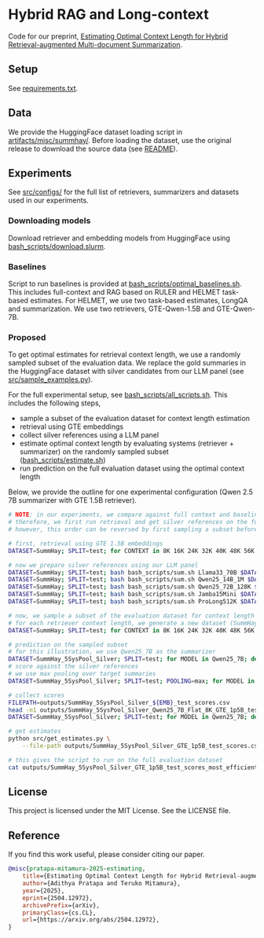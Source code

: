 # Hybrid RAG and Long-context

Code for our preprint, [Estimating Optimal Context Length for Hybrid Retrieval-augmented Multi-document Summarization](https://arxiv.org/abs/2504.12972).

## Setup

See [requirements.txt](requirements.txt).

## Data

We provide the HuggingFace dataset loading script in [artifacts/misc/summhay/](artifacts/misc/summhay/). Before loading the dataset, use the original release to download the source data (see [README](artifacts/misc/summhay/README.md)).

## Experiments

See [src/configs/](src/configs/) for the full list of retrievers, summarizers and datasets used in our experiments.

### Downloading models

Download retriever and embedding models from HuggingFace using [bash_scripts/download.slurm](bash_scripts/download.slurm).

### Baselines

Script to run baselines is provided at [bash_scripts/optimal_baselines.sh](bash_scripts/optimal_baselines.sh). This includes full-context and RAG based on RULER and HELMET task-based estimates. For HELMET, we use two task-based estimates, LongQA and summarization. We use two retrievers, GTE-Qwen-1.5B and GTE-Qwen-7B.

### Proposed

To get optimal estimates for retrieval context length, we use a randomly sampled subset of the evaluation data. We replace the gold summaries in the HuggingFace dataset with silver candidates from our LLM panel (see [src/sample_examples.py](src/sample_examples.py)).

For the full experimental setup, see [bash_scripts/all_scripts.sh](bash_scripts/all_scripts.sh). This includes the following steps,

+ sample a subset of the evaluation dataset for context length estimation
+ retrieval using GTE embeddings
+ collect silver references using a LLM panel
+ estimate optimal context length by evaluating systems (retriever + summarizer) on the randomly sampled subset ([bash_scripts/estimate.sh](bash_scripts/estimate.sh))
+ run prediction on the full evaluation dataset using the optimal context length

Below, we provide the outline for one experimental configuration (Qwen 2.5 7B summarizer with GTE 1.5B retriever).

```bash
# NOTE: in our experiments, we compare against full context and baseline RAG setups
# therefore, we first run retrieval and get silver references on the full dataset before sampling a subset.
# however, this order can be reversed by first sampling a subset before running retrieval and getting silver references.

# first, retrieval using GTE 1.5B embeddings
DATASET=SummHay; SPLIT=test; for CONTEXT in 8K 16K 24K 32K 40K 48K 56K 64K 72K 80K; do bash bash_scripts/retrieve.sh Flat_${CONTEXT}_GTE_1p5B $DATASET $SPLIT; done;

# now we prepare silver references using our LLM panel
DATASET=SummHay; SPLIT=test; bash bash_scripts/sum.sh Llama33_70B $DATASET $SPLIT;
DATASET=SummHay; SPLIT=test; bash bash_scripts/sum.sh Qwen25_14B_1M $DATASET $SPLIT;
DATASET=SummHay; SPLIT=test; bash bash_scripts/sum.sh Qwen25_72B_128K $DATASET $SPLIT;
DATASET=SummHay; SPLIT=test; bash bash_scripts/sum.sh Jamba15Mini $DATASET $SPLIT;
DATASET=SummHay; SPLIT=test; bash bash_scripts/sum.sh ProLong512K $DATASET $SPLIT;

# now, we sample a subset of the evaluation dataset for context length estimation
# for each retriever context length, we generate a new dataset (SummHay_5SysPool_Silver) by replacing the gold summaries with the silver candidates from our LLM panel
DATASET=SummHay; SPLIT=test; for CONTEXT in 8K 16K 24K 32K 40K 48K 56K 64K 72K 80K; do bash bash_scripts/sample.sh Flat_${CONTEXT}_GTE_1p5B $DATASET $SPLIT; done;

# prediction on the sampled subset
# for this illustration, we use Qwen25_7B as the summarizer
DATASET=SummHay_5SysPool_Silver; SPLIT=test; for MODEL in Qwen25_7B; do for CONTEXT in 8K 16K 24K 32K 40K 48K 56K 64K 72K 80K; do bash bash_scripts/sum.sh ${MODEL}_Flat_${CONTEXT}_GTE_1p5B $DATASET $SPLIT; done; done;
# score against the silver references
# we use max pooling over target summaries
DATASET=SummHay_5SysPool_Silver; SPLIT=test; POOLING=max; for MODEL in Qwen25_7B; do for CONTEXT in 8K 16K 24K 32K 40K 48K 56K 64K 72K 80K; do bash bash_scripts/score.sh ${MODEL}_Flat_${CONTEXT}_GTE_1p5B $DATASET $SPLIT $POOLING; done; done;

# collect scores
FILEPATH=outputs/SummHay_5SysPool_Silver_${EMB}_test_scores.csv
head -n1 outputs/SummHay_5SysPool_Silver_Qwen25_7B_Flat_8K_GTE_1p5B_test_scores.txt | sed 's/ \+/,/g' > $FILEPATH
DATASET=SummHay_5SysPool_Silver; SPLIT=test; for MODEL in Qwen25_7B; do for CONTEXT in 8K 16K 24K 32K 40K 48K 56K 64K 72K 80K; do sed 's/ \+/,/g' <(tail -n1 outputs/${DATASET}_${MODEL}_Flat_${CONTEXT}_GTE_1p5B_${SPLIT}_scores.txt) >> $FILEPATH; done; done;

# get estimates
python src/get_estimates.py \
    --file-path outputs/SummHay_5SysPool_Silver_GTE_1p5B_test_scores.csv

# this gives the script to run on the full evaluation dataset
cat outputs/SummHay_5SysPool_Silver_GTE_1p5B_test_scores_most_efficient.sh;
```

## License

This project is licensed under the MIT License. See the LICENSE file.

## Reference

If you find this work useful, please consider citing our paper.


```bibtex
@misc{pratapa-mitamura-2025-estimating,
    title={Estimating Optimal Context Length for Hybrid Retrieval-augmented Multi-document Summarization},
    author={Adithya Pratapa and Teruko Mitamura},
    year={2025},
    eprint={2504.12972},
    archivePrefix={arXiv},
    primaryClass={cs.CL},
    url={https://arxiv.org/abs/2504.12972},
}
```
